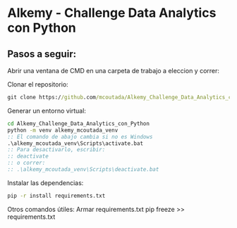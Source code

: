 # Alkemy - Challenge Data Analytics con Python

## Pasos a seguir: 
Abrir una ventana de CMD en una carpeta de trabajo a eleccion y correr:

Clonar el repositorio:
```bat
git clone https://github.com/mcoutada/Alkemy_Challenge_Data_Analytics_con_Python.git
```
Generar un entorno virtual:
```bat
cd Alkemy_Challenge_Data_Analytics_con_Python
python -m venv alkemy_mcoutada_venv
:: El comando de abajo cambia si no es Windows
.\alkemy_mcoutada_venv\Scripts\activate.bat
:: Para desactivarlo, escribir:
:: deactivate
:: o correr:
:: .\alkemy_mcoutada_venv\Scripts\deactivate.bat
```
Instalar las dependencias:
```bat
pip -r install requirements.txt
```


Otros comandos útiles:
Armar requirements.txt
pip freeze >> requirements.txt
